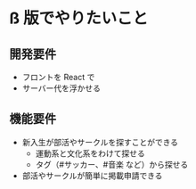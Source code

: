 # ß 版でやりたいこと

## 開発要件

- フロントを React で
- サーバー代を浮かせる

## 機能要件

- 新入生が部活やサークルを探すことができる
  - 運動系と文化系をわけて探せる
  - タグ（#サッカー、#音楽 など）から探せる
- 部活やサークルが簡単に掲載申請できる
